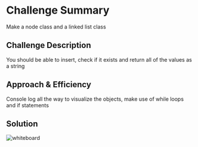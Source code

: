 # Challenge Summary
Make a node class and a linked list class
## Challenge Description
You should be able to insert, check if it exists and return all of the values as a string
## Approach & Efficiency
Console log all the way to visualize the objects, make use of while loops and if statements
## Solution
![whiteboard](aww-board(7).png)